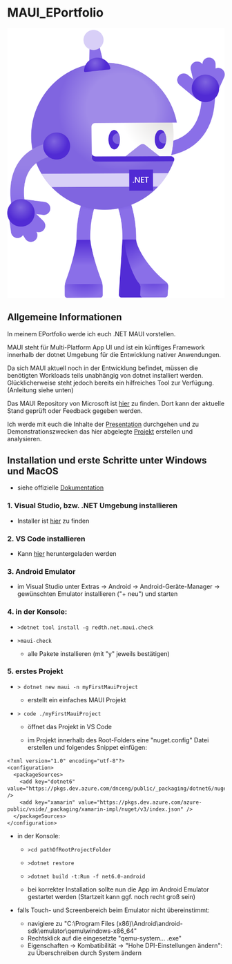 # MAUI_EPortfolio

![some MAUI logo](dotnet_bot.svg)

## Allgemeine Informationen

In meinem EPortfolio werde ich euch .NET MAUI vorstellen.

MAUI steht für Multi-Platform App UI und ist ein künftiges Framework innerhalb der dotnet Umgebung für die Entwicklung nativer Anwendungen. 

Da sich MAUI aktuell noch in der Entwicklung befindet, müssen die benötigten Workloads teils unabhängig von dotnet installiert werden. Glücklicherweise steht jedoch bereits ein hilfreiches Tool zur Verfügung. (Anleitung siehe unten)

Das MAUI Repository von Microsoft ist [hier](https://github.com/dotnet/maui) zu finden. Dort kann der aktuelle Stand geprüft oder Feedback gegeben werden.


Ich werde mit euch die Inhalte der [Presentation](somelink) durchgehen und zu Demonstrationszwecken das hier abgelegte [Projekt](somelink) erstellen und analysieren.


## Installation und erste Schritte unter Windows und MacOS

- siehe offizielle [Dokumentation](https://github.com/dotnet/maui/wiki/Getting-Started)

### 1. Visual Studio, bzw. .NET Umgebung installieren
 - Installer ist [hier](https://visualstudio.microsoft.com/de/) zu finden
### 2. VS Code installieren
 - Kann [hier](https://code.visualstudio.com/) heruntergeladen werden
### 3. Android Emulator
 - im Visual Studio unter Extras -> Android -> Android-Geräte-Manager -> gewünschten Emulator installieren ("+ neu")  und starten
### 4. in der Konsole:

* `>dotnet tool install -g redth.net.maui.check`

* `>maui-check`

  *  alle Pakete installieren (mit "y" jeweils bestätigen)

### 5. erstes Projekt

* `> dotnet new maui -n myFirstMauiProject`

  *  erstellt ein einfaches MAUI Projekt

* `> code ./myFirstMauiProject`

  *  öffnet das Projekt in VS Code

  *  im Projekt innerhalb des Root-Folders eine "nuget.config" Datei erstellen und folgendes Snippet einfügen:

```
<?xml version="1.0" encoding="utf-8"?>
<configuration>
  <packageSources>
    <add key="dotnet6" value="https://pkgs.dev.azure.com/dnceng/public/_packaging/dotnet6/nuget/v3/index.json" />
    <add key="xamarin" value="https://pkgs.dev.azure.com/azure-public/vside/_packaging/xamarin-impl/nuget/v3/index.json" />
  </packageSources>
</configuration>
```
* in der Konsole:

   *  `>cd pathOfRootProjectFolder`
    
   *  `>dotnet restore`
    
   *  `>dotnet build -t:Run -f net6.0-android`

   *  bei korrekter Installation sollte nun die App im Android Emulator gestartet werden (Startzeit kann ggf. noch recht groß sein)

* falls Touch- und Screenbereich beim Emulator nicht übereinstimmt:
    *  navigiere zu "C:\Program Files (x86)\Android\android-sdk\emulator\qemu\windows-x86_64"
    *  Rechtsklick auf die eingesetzte "qemu-system… .exe"
    *  Eigenschaften -> Kombatibilität -> "Hohe DPI-Einstellungen ändern": zu Überschreiben durch System ändern

